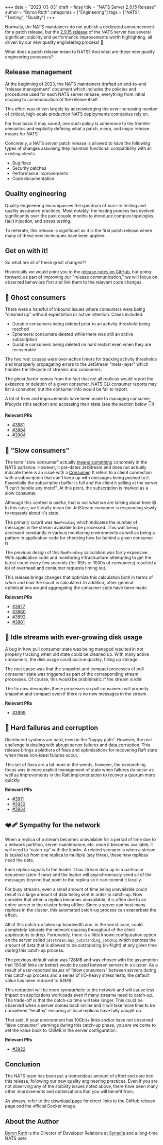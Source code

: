 +++
date = "2023-03-03"
draft = false
title = "NATS Server 2.9.15 Release"
author = "Byron Ruth"
categories = ["Engineering"]
tags = ["NATS", "Testing", "Quality"]
+++

Normally, the NATS maintainers do not publish a dedicated announcement for a patch release, but the [2.9.15 release](https://github.com/nats-io/nats-server/releases/tag/v2.9.15) of the NATS server has several significant stability and performance improvements worth highlighting, all driven by our new quality engineering process! 🥳

What does a patch release mean to NATS? And what are these new quality engineering processes?

## Release management

At the beginning of 2023, the NATS maintainers drafted an end-to-end “release management” document which includes the policies and procedures used for each NATS server release, everything from initial scoping to communication of the release itself.

This effort was driven largely by acknowledging the ever-increasing number of critical, high-scale production NATS deployments companies rely on.

For how basic it may sound, one such policy is adherence to the SemVer semantics and explicitly defining what a patch, minor, and major release means for NATS.

Concretely, a NATS server patch release is allowed to have the following types of changes assuming they maintain functional compatibility with all existing clients.

- Bug fixes
- Security patches
- Performance improvements
- Code documentation

## Quality engineering

Quality engineering encompasses the spectrum of burn-in testing and quality assurance practices. Most notably, the testing process has evolved significantly over the past couple months to introduce complex topologies, fault injection, and stress testing.

To reiterate, this release is significant as it is the first patch release where many of these new techniques have been applied.

## Get on with it!

So what are all of these great changes??

Historically we would point you to the [release notes on GitHub](https://github.com/nats-io/nats-server/releases/tag/v2.9.15), but going forward, as part of improving our "release communication," we will focus on observed behaviors first and link them to the relevant code changes.

## 👻 Ghost consumers

There were a handful of inbound issues where consumers were being "cleaned up" without expectation or active intention. Cases included:

- Durable consumers being deleted prior to an activity threshold being reached
- Ephemeral consumers deleted while there was still an active subscription
- Durable consumers being deleted on hard restart even when they are recoverable

The two root causes were over-active timers for tracking activity thresholds and improperly propagating errors to the JetStream "meta-layer" which handles the lifecycle of streams and consumers.

The *ghost factor* comes from the fact that not all replicas would report the existence or deletion of a given consumer. NATS CLI consumer reports may list a consumer, but the consumer info would be fail to report.

A lot of fixes and improvements have been made to managing consumer lifecycle (this section) and accessing their state (see the section below 👇)!

**Relevant PRs**

- [#3881](https://github.com/nats-io/nats-server/pull/3881)
- [#3884](https://github.com/nats-io/nats-server/pull/3884)
- [#3904](https://github.com/nats-io/nats-server/pull/3904)

## 🐢 "Slow consumers"

The term "slow consumer" actually [means something](https://docs.nats.io/running-a-nats-service/nats_admin/slow_consumers) concretely in the NATS parlance. However, it pre-dates JetStream and does not actually indicate there is an issue with a [Consumer](https://docs.nats.io/nats-concepts/jetstream/consumers). It refers to a client connection with a subscription that can't keep up with messages being _pushed_ to it. Essentially the subscription buffer is full and the client it yelling at the server "I can't handle any more!". At this point, the subscription is marked as a slow consumer.

Although this context is useful, that is not what we are talking about here 😅. In this case, we literally mean the JetStream consumer is responding slowly to requests about it's state.

The primary culprit was `NumPending` which indicates the number of messages in the stream available to be processed. This was being accessed constantly in various monitoring environments as well as being a pattern in application code for checking how far behind a given consumer is.

The previous design of this `NumPending` calculation was fairly expensive. With application code and monitoring infrastructure attempting to get the latest count every few seconds (for 100s or 1000s of consumers) resulted a lot of overhead and consumer requests timing out.

This release brings changes that optimize this calculation both in terms of *when* and *how* the count is calculated. In addition, other general optimizations around aggregating the consumer state have been made.

**Relevant PRs**

- [#3877](https://github.com/nats-io/nats-server/pull/3877)
- [#3880](https://github.com/nats-io/nats-server/pull/3880)
- [#3892](https://github.com/nats-io/nats-server/pull/3892)
- [#3901](https://github.com/nats-io/nats-server/pull/3901)

## 💾 Idle streams with ever-growing disk usage

A bug in how pull consumer state was being managed resulted in not properly tracking when old state could be cleaned up. With many active consumers, the disk usage could accrue quickly, filling up storage.

The root cause was that the snapshot and compact processes of pull consumer state was triggered as part of the corresponding stream processes. Of course, this would be problematic if the stream is idle!

The fix now decouples these processes so pull consumers will properly snapshot and compact even if there is no new messages in the stream.

**Relevant PRs**

- [#3898](https://github.com/nats-io/nats-server/pull/3898)

## 👷 Hard failures and corruption

Distributed systems are hard, even in the "happy path". However, the real challenge is dealing with abrupt server failures and data corruption. This release brings a plethora of fixes and optimizations for recovering Raft state when these non-ideal failures occur.

This set of fixes are a bit more in the weeds, however, the overarching focus was in more explicit management of state when failures do occur as well as improvements in the Raft implementation to recover a quorum more quickly.

**Relevant PRs**

- [#3911](https://github.com/nats-io/nats-server/pull/3911)
- [#3922](https://github.com/nats-io/nats-server/pull/3922)
- [#3934](https://github.com/nats-io/nats-server/pull/3934)

## ❤️‍🩹 Sympathy for the network

When a replica of a stream becomes unavailable for a period of time due to a network partition, server maintenance, etc. once it becomes available, it will need to “catch-up” with the leader. A related scenario is when a stream is scaled up from one replica to multiple (say three), these new replicas need the data.

Each replica signals to the leader it has stream data up to a particular sequence (zero if new) and the leader will asynchronously send all of the messages beyond that point to the replica so it can commit it locally.

For busy streams, even a small amount of time being unavailable could result in a large amount of data being sent in order to catch-up. Now consider that when a replica becomes unavailable, it is often due to an entire server in the cluster being offline. Since a server can host many replicas in the cluster, this automated catch-up process can exacerbate the effect.

All of this catch-up takes up bandwidth and, in the worst case, could completely saturate the network causing throughput of the client applications to drop. Fortunately, there is a little known configuration option on the server called `jetstream.max_outstanding_catchup` which denotes the amount of data that is allowed to be outstanding (in-flight) at any given time during this catch-up process.

The previous default value was 128MB and was chosen with the assumption that 10Gbit links (or better) would be used between servers in a cluster. As a result of user-reported issues of “slow consumers” between servers during this catch-up process and a series of I/O-heavy stress tests, the default value has been reduced to 64MB.

This reduction will be more _sympathetic_ to the network and will cause less impact on applications workloads even if many streams need to catch-up. The trade-off is that the catch-up time will take longer. This could be observed when a server comes back online and it will take more time to be considered “healthy” ensuring all local replicas have fully caught up.

That said, if your environment has 10Gbit+ links and/or have not observed “slow consumer” warnings during this catch-up phase, you are welcome to set the value back to 128MB in the server configuration.

**Relevant PRs**

- [#3922](https://github.com/nats-io/nats-server/pull/3922)

## Conclusion

The NATS team has been put a tremendous amount of effort and care into this release, following our new quality engineering practices. Even if you are not observing any of the stability issues noted above, there have been many other improvements and optimizations that you will benefit from.

As always, refer to the [download page](https://nats.io/download/) for direct links to the GitHub release page and the official Docker image.

## About the Author

[Byron Ruth](https://www.linkedin.com/in/byron-ruth/) is the Director of Developer Relations at [Synadia](https://synadia.com) and a long-time NATS user.
